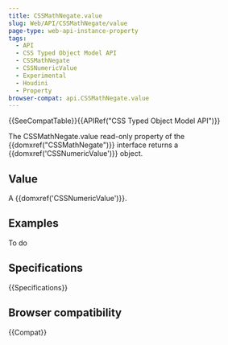 ```yaml
---
title: CSSMathNegate.value
slug: Web/API/CSSMathNegate/value
page-type: web-api-instance-property
tags:
  - API
  - CSS Typed Object Model API
  - CSSMathNegate
  - CSSNumericValue
  - Experimental
  - Houdini
  - Property
browser-compat: api.CSSMathNegate.value
---
```


{{SeeCompatTable}}{{APIRef("CSS Typed Object Model API")}}

The CSSMathNegate.value read-only property of the
{{domxref("CSSMathNegate")}} interface returns a {{domxref('CSSNumericValue')}} object.

## Value

A {{domxref('CSSNumericValue')}}.

## Examples

To do

## Specifications

{{Specifications}}

## Browser compatibility

{{Compat}}
